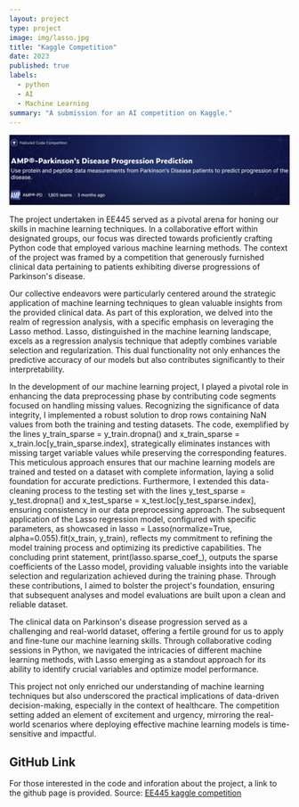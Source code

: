 ```yaml
---
layout: project
type: project
image: img/lasso.jpg
title: "Kaggle Competition"
date: 2023
published: true
labels:
  - python
  - AI
  - Machine Learning
summary: "A submission for an AI competition on Kaggle."
---
```


<img class="img-fluid" src="../img/kaggle.jpg">

The project undertaken in EE445 served as a pivotal arena for honing our skills in machine learning techniques. In a collaborative effort within designated groups, our focus was directed towards proficiently crafting Python code that employed various machine learning methods. The context of the project was framed by a competition that generously furnished clinical data pertaining to patients exhibiting diverse progressions of Parkinson's disease.

Our collective endeavors were particularly centered around the strategic application of machine learning techniques to glean valuable insights from the provided clinical data. As part of this exploration, we delved into the realm of regression analysis, with a specific emphasis on leveraging the Lasso method. Lasso, distinguished in the machine learning landscape, excels as a regression analysis technique that adeptly combines variable selection and regularization. This dual functionality not only enhances the predictive accuracy of our models but also contributes significantly to their interpretability.

In the development of our machine learning project, I played a pivotal role in enhancing the data preprocessing phase by contributing code segments focused on handling missing values. Recognizing the significance of data integrity, I implemented a robust solution to drop rows containing NaN values from both the training and testing datasets. The code, exemplified by the lines y_train_sparse = y_train.dropna() and x_train_sparse = x_train.loc[y_train_sparse.index], strategically eliminates instances with missing target variable values while preserving the corresponding features. This meticulous approach ensures that our machine learning models are trained and tested on a dataset with complete information, laying a solid foundation for accurate predictions. Furthermore, I extended this data-cleaning process to the testing set with the lines y_test_sparse = y_test.dropna() and x_test_sparse = x_test.loc[y_test_sparse.index], ensuring consistency in our data preprocessing approach. The subsequent application of the Lasso regression model, configured with specific parameters, as showcased in lasso = Lasso(normalize=True, alpha=0.055).fit(x_train, y_train), reflects my commitment to refining the model training process and optimizing its predictive capabilities. The concluding print statement, print(lasso.sparse_coef_), outputs the sparse coefficients of the Lasso model, providing valuable insights into the variable selection and regularization achieved during the training phase. Through these contributions, I aimed to bolster the project's foundation, ensuring that subsequent analyses and model evaluations are built upon a clean and reliable dataset.

The clinical data on Parkinson's disease progression served as a challenging and real-world dataset, offering a fertile ground for us to apply and fine-tune our machine learning skills. Through collaborative coding sessions in Python, we navigated the intricacies of different machine learning methods, with Lasso emerging as a standout approach for its ability to identify crucial variables and optimize model performance.

This project not only enriched our understanding of machine learning techniques but also underscored the practical implications of data-driven decision-making, especially in the context of healthcare. The competition setting added an element of excitement and urgency, mirroring the real-world scenarios where deploying effective machine learning models is time-sensitive and impactful.

## GitHub Link
For those interested in the code and inforation about the project, a link to the github page is provided.
Source: <a href="https://github.com/cody1444/EE445-Kaggle-Competiton/tree/main"><i class="large github icon "></i>EE445 kaggle competition</a>
